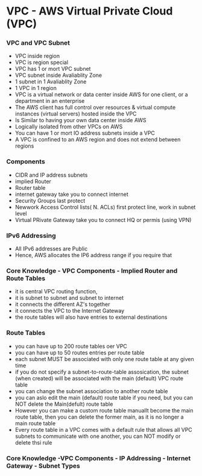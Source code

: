 # VPC - AWS Virtual Private Cloud (VPC)
### VPC and VPC Subnet
- VPC inside region
- VPC is region special
- VPC has 1 or mort VPC subnet
- VPC subnet inside Avaliablity Zone
- 1 subnet in 1 Avaliablity Zone
- 1 VPC in 1 region
- VPC is a virtual network or data center inside AWS for one client, or a department in an enterprise
- The AWS client has full control over resources & virtual compute instances (virtual servers) hosted inside the VPC
- Is Similar to having your own data center inside AWS
- Logically isolated from other VPCs on AWS
- You can have 1 or mort IO address subnets inside a VPC
- A VPC is confined to an AWS region and does not extend between regions
### Components
- CIDR and IP address subnets
- implied Router
- Router table
- internet gateway take you to connect internet
- Security Groups last protect
- Newwork Access Control lists( N. ACLs) first protect line, work in subnet level
- Virtual PRivate Gateway take you to connect HQ or permis (using VPN)
### IPv6 Addressing
- All IPv6 addresses are Public
- Hence, AWS allocates the IP6 address range if you require that
### Core Knowledge - VPC Components - Implied Router and Route Tables
- it is central VPC routing function,
- it is subnet to subnet and subnet to internet
- it connects the different AZ's together 
- it connects the VPC to the Internet Gateway
- the route tables will also have entries to external destinations
### Route Tables
- you can have up to 200 route tables oer VPC
- you can have up to 50 routes entries per route table
- each subnet MUST be associated with only one route table at any given time
- if you do not specify a subnet-to-route-table assosication, the subnet (when created) will be associated with the main (default) VPC route table
- you can change the subnet association to another route table
- you can aslo edit the main (default) route table if you need, but you can NOT delete the Main(defult) route table
- However you can make a custom route table manuallt become the main route table, then you can delete the former main, as it is no longer a main route table
- Every route table in a VPC comes with a default rule that allows all VPC subnets to communicate with one another, you can NOT modify or delete thsi rule
###  Core Knowledge -VPC Components - IP Addressing - Internet Gateway - Subnet Types
